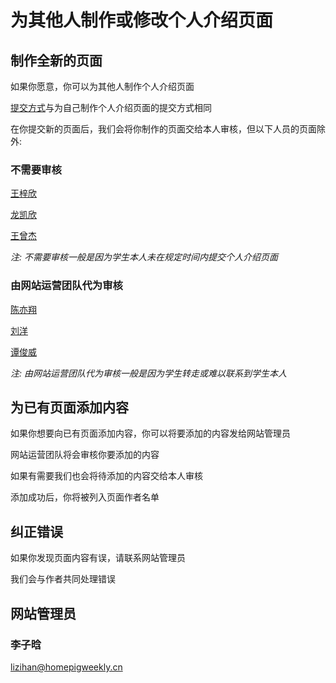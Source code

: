 # 为其他人制作或修改个人介绍页面

## 制作全新的页面

如果你愿意，你可以为其他人制作个人介绍页面

[提交方式](upload.md)与为自己制作个人介绍页面的提交方式相同

在你提交新的页面后，我们会将你制作的页面交给本人审核，但以下人员的页面除外:

### 不需要审核

[王梓欣](/students/王梓欣/)

[龙凯欣](/students/龙凯欣/)

[王曾杰](/students/王曾杰/)

*注: 不需要审核一般是因为学生本人未在规定时间内提交个人介绍页面*

### 由网站运营团队代为审核

[陈亦翔](/students/陈亦翔/)

[刘洋](/students/刘洋/)

[谭俊威](/students/谭俊威/)

*注: 由网站运营团队代为审核一般是因为学生转走或难以联系到学生本人*

## 为已有页面添加内容

如果你想要向已有页面添加内容，你可以将要添加的内容发给网站管理员

网站运营团队将会审核你要添加的内容

如果有需要我们也会将待添加的内容交给本人审核

添加成功后，你将被列入页面作者名单

## 纠正错误

如果你发现页面内容有误，请联系网站管理员

我们会与作者共同处理错误

## 网站管理员

### 李子晗

<lizihan@homepigweekly.cn>

